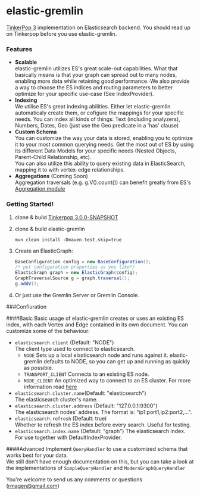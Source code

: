 # elastic-gremlin

[TinkerPop 3](http://tinkerpop.incubator.apache.org/docs/3.0.0-SNAPSHOT/) implementation on Elasticsearch backend. You should read up on Tinkerpop before you use elastic-gremlin.

### Features   
- **Scalable** <br> 
   elastic-gremlin utilizes ES's great scale-out capabilities. What that basically means is that your graph can spread out to many nodes, enabling more data while retaining good performance.⋅We also provide a way to choose the ES indices and routing parameters to better optimize for your specific use-case (See IndexProvider).
- **Indexing** <br>
We utilise ES's great indexing abilities. Either let elastic-gremlin automaticaly create them, or cofigure the mappings for your specific needs. You can index all kinds of things: Text (including analyzers), Numbers, Dates, Geo (just use the Geo predicate in a 'has' clause)
- **Custom Schema** <br>
You can customize the way your data is stored, enabling you to optimize it to your most common querying needs. Get the most out of ES by using its different Data Models for your specific needs (Nested Objects, Parent-Child Relationship, etc).<br>
You can also utilize this ability to query existing data in ElasticSearch, mapping it to with vertex-edge relationships.
- **Aggregations** (Coming Soon) <br>
Aggregation traversals (e.g. g.V().count()) can benefit greatly from ES's [Aggregation module](https://www.elastic.co/guide/en/elasticsearch/reference/1.x/search-aggregations.html)

### Getting Started!
1. clone & build [Tinkerpop 3.0.0-SNAPSHOT](https://github.com/apache/incubator-tinkerpop/tree/master)
2. clone & build elastic-gremlin
    
    ```mvn clean install -Dmaven.test.skip=true```
3. Create an ElasticGraph:
   
    ```java
    BaseConfiguration config = new BaseConfiguration();
    /* put configuration properties as you like*/
    ElasticGraph graph = new ElasticGraph(config);
    GraphTraversalSource g = graph.traversal();
    g.addV();
    ```
4. Or just use the Gremlin Server or Gremlin Console.

###Confiuration

####Basic
Basic usage of elastic-gremlin creates or uses an existing ES index, with each Vertex and Edge contained in its own document.
You can customize some of the behaviour:

- `elasticsearch.client` (Default: "NODE") <br>
   The client type used to connect to elasticsearch. 
  - `NODE` Sets up a local elasticsearch node and runs against it. elastic-gremlin defaults to NODE, so you can get up and running as quickly as possible.
  - `TRANSPORT_CLIENT` Connects to an existing ES node.
  - `NODE_CLIENT` An optimized way to connect to an ES cluster. 
For more information read [here](http://www.elastic.co/guide/en/elasticsearch/client/java-api/current/client.html)
- `elasticsearch.cluster.name`(Default: "elasticsearch")<br>
The elasticsearch cluster's name.
- `elasticsearch.cluster.address` (Default: "127.0.0.1:9300") <br>
The elasticsearch nodes' address. The format is: "ip1:port1,ip2:port2,...".
- `elasticsearch.refresh` (Default: true) <br>
Whether to refresh the ES index before every search. Useful for testing.
- `elasticsearch.index.name` (Default: "graph")
The elasticsearch index. For use together with DefaultIndexProvider.


####Advanced
Implement `QueryHandler` to use a customized schema that works best for your data. <br>
We still don't have enough documentation on this, but you can take a look at the implementations of `SimpleQueryHandler` and `ModernGraphQueryHandler`



You're welcome to send us any comments or questions (rmagen@gmail.com)



